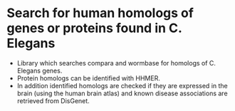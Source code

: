# Search for human homologs of genes or proteins found in C. Elegans

* Library which searches compara and wormbase for homologs of C. Elegans genes.
* Protein homologs can be identified with HHMER.
* In addition identified homologs are checked if they are expressed in the brain (using the human brain atlas) and known disease associations are retrieved from DisGenet.
